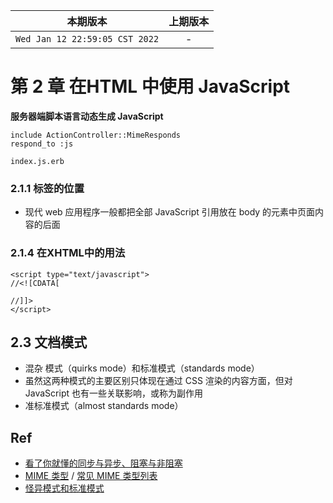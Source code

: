 |本期版本| 上期版本
|:---:|:---:
`Wed Jan 12 22:59:05 CST 2022` | -

# 第 2 章 在HTML 中使用 JavaScript 


**服务器端脚本语言动态生成 JavaScript**

```
include ActionController::MimeResponds
respond_to :js

index.js.erb
```

### 2.1.1 标签的位置

* 现代 web 应用程序一般都把全部 JavaScript 引用放在 body 的元素中页面内容的后面

### 2.1.4 在XHTML中的用法

```
<script type="text/javascript">
//<![CDATA[

//]]>
</script>
```

## 2.3 文档模式

* 混杂 模式（quirks mode）和标准模式（standards mode）
* 虽然这两种模式的主要区别只体现在通过 CSS 渲染的内容方面，但对 JavaScript 也有一些关联影响，或称为副作用
* 准标准模式（almost standards mode）

## Ref

* [看了你就懂的同步与异步、阻塞与非阻塞](https://segmentfault.com/a/1190000022478666)
* [MIME 类型](https://developer.mozilla.org/zh-CN/docs/Web/HTTP/Basics_of_HTTP/MIME_types) / [常见 MIME 类型列表](https://developer.mozilla.org/zh-CN/docs/Web/HTTP/Basics_of_HTTP/MIME_types/Common_types)
* [怪异模式和标准模式](https://developer.mozilla.org/zh-CN/docs/Web/HTML/Quirks_Mode_and_Standards_Mode#how_does_mozilla_determine_which_mode_to_use.3f)
